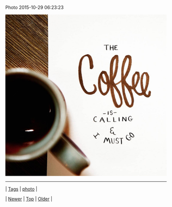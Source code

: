 <!--
title: Photo 2015-10-29 06
date: 2020-06-28T15:27:00.096Z
tags: photo
-->


Photo 2015-10-29 06:23:23

![](132133998584-0.jpg)

<!--BOTTOM-POST-NAVIGATION-->
---

| [Tags](tags.md) | [photo](tag-photo.md) |

| [Newer](132033914794.md) | [Top](index.md) | [Older](132197016123.md) |